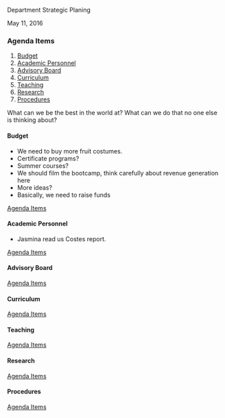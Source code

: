 Department Strategic Planing

May 11, 2016



### <a name="top">Agenda Items
1. [Budget](#budget)
2. [Academic Personnel](#personnel)
3. [Advisory Board](#board)
4. [Curriculum](#curric)
5. [Teaching](#teaching)
6. [Research](#research)
7. [Procedures](#procedures)

What can we be the best in the world at? What can we do that no one else is
thinking about? 


#### <a name="budget">Budget
* We need to buy more fruit costumes.
* Certificate programs?
* Summer courses?
* We should film the bootcamp, think carefully about revenue generation here
* More ideas?
* Basically, we need to raise funds

[Agenda Items](#top)


#### <a name="personnel">Academic Personnel
* Jasmina read us Costes report. 

[Agenda Items](#top)


#### <a name="board">Advisory Board

[Agenda Items](#top)


#### <a name="curric">Curriculum

[Agenda Items](#top)


#### <a name="teaching">Teaching

[Agenda Items](#top)


#### <a name="research">Research

[Agenda Items](#top)


#### <a name="procedures">Procedures

[Agenda Items](#top)

